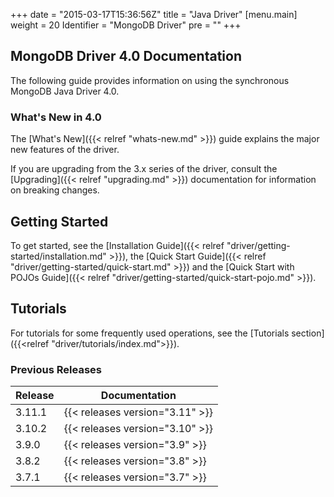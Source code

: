 +++
date = "2015-03-17T15:36:56Z"
title = "Java Driver"
[menu.main]
  weight = 20
  Identifier = "MongoDB Driver"
  pre = "<i class='fa fa-arrows-h'></i>"
+++

## MongoDB Driver 4.0 Documentation

The following guide provides information on using the synchronous MongoDB Java Driver 4.0.

### What's New in 4.0

The [What's New]({{< relref "whats-new.md" >}}) guide explains the major new features of the driver.

If you are upgrading from the 3.x series of the driver, consult the
[Upgrading]({{< relref "upgrading.md" >}}) documentation for
information on breaking changes.

## Getting Started

To get started, see the [Installation Guide]({{< relref "driver/getting-started/installation.md" >}}), the [Quick Start Guide]({{< relref "driver/getting-started/quick-start.md" >}}) and the [Quick Start with POJOs Guide]({{< relref "driver/getting-started/quick-start-pojo.md" >}}).

## Tutorials

For tutorials for some frequently used operations, see the [Tutorials section]({{<relref "driver/tutorials/index.md">}}).

### Previous Releases

| Release | Documentation |
|---------|---------------|
|  3.11.1 | {{< releases version="3.11" >}} |
|  3.10.2 | {{< releases version="3.10" >}} |
|  3.9.0  | {{< releases version="3.9"  >}} |
|  3.8.2  | {{< releases version="3.8"  >}} |
|  3.7.1  | {{< releases version="3.7"  >}} |